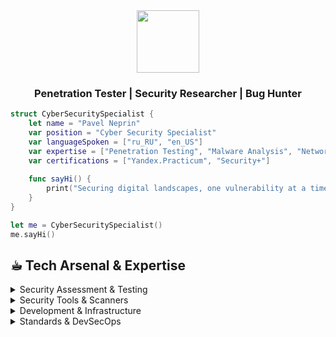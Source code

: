 <div align="center">
  <img src="https://media.giphy.com/media/M9gbBd9nbDrOTu1Mqx/giphy.gif" width="100"/>
  <h3>Penetration Tester | Security Researcher | Bug Hunter</h3>
</div>

```swift
struct CyberSecuritySpecialist {
    let name = "Pavel Neprin"
    var position = "Cyber Security Specialist"
    var languageSpoken = ["ru_RU", "en_US"]
    var expertise = ["Penetration Testing", "Malware Analysis", "Network Security"]
    var certifications = ["Yandex.Practicum", "Security+"]
    
    func sayHi() {
        print("Securing digital landscapes, one vulnerability at a time")
    }
}

let me = CyberSecuritySpecialist()
me.sayHi()
```
## ☕︎ Tech Arsenal & Expertise

<details>
<summary>Security Assessment & Testing</summary>

<br>

![](https://img.shields.io/badge/XSS-333333?style=flat&logo=xss&logoColor=white) ![](https://img.shields.io/badge/CSRF-333333?style=flat&logo=csrf&logoColor=white) ![](https://img.shields.io/badge/SQLi-333333?style=flat&logo=sql&logoColor=white) ![](https://img.shields.io/badge/SSRF-333333?style=flat&logo=ssrf&logoColor=white) ![](https://img.shields.io/badge/Network_Security-333333?style=flat&logo=network&logoColor=white) ![](https://img.shields.io/badge/API_Security-333333?style=flat&logo=api&logoColor=white) ![](https://img.shields.io/badge/OAuth-333333?style=flat&logo=oauth&logoColor=white) ![](https://img.shields.io/badge/JWT-333333?style=flat&logo=jwt&logoColor=white) ![](https://img.shields.io/badge/Tor-333333?style=flat&logo=tor-project&logoColor=white) ![](https://img.shields.io/badge/VeraCrypt-333333?style=flat&logo=veracrypt&logoColor=white) ![](https://img.shields.io/badge/GPG-333333?style=flat&logo=gnuprivacyguard&logoColor=white)
</details>

<details>
<summary>Security Tools & Scanners</summary>

<br>

![](https://img.shields.io/badge/Burp_Suite-333333?style=flat&logo=burpsuite&logoColor=white) ![](https://img.shields.io/badge/OWASP_ZAP-333333?style=flat&logo=owasp&logoColor=white) ![](https://img.shields.io/badge/Fiddler-333333?style=flat&logo=fiddler&logoColor=white) ![](https://img.shields.io/badge/Postman-333333?style=flat&logo=postman&logoColor=white) ![](https://img.shields.io/badge/Nmap-333333?style=flat&logo=nmap&logoColor=white) ![](https://img.shields.io/badge/Shodan-333333?style=flat&logo=shodan&logoColor=white) ![](https://img.shields.io/badge/Amass-333333?style=flat&logo=amass&logoColor=white) ![](https://img.shields.io/badge/SQLMap-333333?style=flat&logo=sqlmap&logoColor=white) ![](https://img.shields.io/badge/Ffuf-333333?style=flat&logo=ffuf&logoColor=white) ![](https://img.shields.io/badge/Dirsearch-333333?style=flat&logo=dirsearch&logoColor=white) ![](https://img.shields.io/badge/Nuclei-333333?style=flat&logo=nuclei&logoColor=white)
</details>

<details>
<summary>Development & Infrastructure</summary>

<br>

![](https://img.shields.io/badge/Swift-333333?style=flat&logo=swift&logoColor=white) ![](https://img.shields.io/badge/Python-333333?style=flat&logo=python&logoColor=white) ![](https://img.shields.io/badge/Git-333333?style=flat&logo=git&logoColor=white) ![](https://img.shields.io/badge/Xcode-333333?style=flat&logo=xcode&logoColor=white) ![](https://img.shields.io/badge/Docker-333333?style=flat&logo=docker&logoColor=white) ![](https://img.shields.io/badge/Kubernetes-333333?style=flat&logo=kubernetes&logoColor=white)
</details>

<details>
<summary>Standards & DevSecOps</summary>

<br>

![](https://img.shields.io/badge/OWASP_Top_10-333333?style=flat&logo=owasp&logoColor=white) ![](https://img.shields.io/badge/CWE-333333?style=flat&logo=cwe&logoColor=white) ![](https://img.shields.io/badge/CVSS-333333?style=flat&logo=cvss&logoColor=white) ![](https://img.shields.io/badge/CI/CD-333333?style=flat&logo=github-actions&logoColor=white) ![](https://img.shields.io/badge/Yandex_Cloud-333333?style=flat&logo=yandex&logoColor=white) ![](https://img.shields.io/badge/S3-333333?style=flat&logo=amazon-s3&logoColor=white)
</details>

